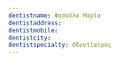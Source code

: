 ```yaml
---
dentistname: Φασούλα Μαρία
dentistaddress: 
dentistmobile: 
dentistcity: 
dentistspecialty: Οδοντίατρος
---
```

